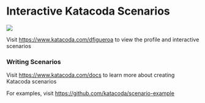 # Interactive Katacoda Scenarios

[![](http://shields.katacoda.com/katacoda/dfigueroa/count.svg)](https://www.katacoda.com/dfigueroa "Get your profile on Katacoda.com")

Visit https://www.katacoda.com/dfigueroa to view the profile and interactive scenarios

### Writing Scenarios
Visit https://www.katacoda.com/docs to learn more about creating Katacoda scenarios

For examples, visit https://github.com/katacoda/scenario-example
